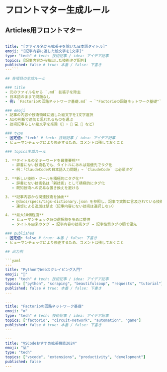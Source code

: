 # フロントマター生成ルール

## Articles用フロントマター

```yaml
---
title: "[ファイル名から拡張子を除いた日本語タイトル]"
emoji: "[記事内容に適した絵文字を1文字]"
type: "tech" # tech: 技術記事 / idea: アイデア記事
topics: [記事内容から抽出した技術タグ配列]
published: false # true: 本番 / false: 下書き
---```

## 各項目の生成ルール

### title
- 元のファイル名から `.md` 拡張子を除去
- 日本語のままで問題なし
- 例: `Factorioの回路ネットワーク基礎.md` → `"Factorioの回路ネットワーク基礎"`

### emoji
- 記事の内容や技術領域に適した絵文字を1文字選択
- AIの判断で適切と思われるものを選ぶ
- 技術記事らしい絵文字を推奨（🚀 ⚡ 🔧 💻 📝 など）

### type
- 固定値: "tech" # tech: 技術記事 / idea: アイデア記事
- ヒューマンチェックにより修正するため、コメントは残しておくこと

### topics生成ルール

1. **タイトルの全キーワードを最重要視**
   - 辞書にない技術名でも、タイトルにあれば最優先でタグ化
   - 例：「ClaudeCodeの日本語入力問題」→ `ClaudeCode` は必須タグ

2. **新しい技術・ツールを積極的にタグ化**
   - 辞書にない技術名は「新技術」として積極的にタグ化
   - 既知技術への安易な置き換えを避ける

3. **記事内容から関連技術を抽出**
   - @docs/specs/tags-dictionary.json を参照し、記事で実際に言及されている技術を選択
   - 連想による追加は禁止（記事内容にない技術は選択しない）

4. **最大10個程度**
   - ヒューマンチェック時の選択肢を多めに提供
   - タイトル由来のタグ → 記事内容の技術タグ → 記事性質タグの順で優先

### published
- 固定値: false # true: 本番 / false: 下書き
- ヒューマンチェックにより修正するため、コメントは残しておくこと

## 出力例

```yaml
---
title: "PythonでWebスクレイピング入門"
emoji: "🐍"
type: "tech" # tech: 技術記事 / idea: アイデア記事
topics: ["python", "scraping", "beautifulsoup", "requests", "tutorial"]
published: false # true: 本番 / false: 下書き
---
```

```yaml
---
title: "Factorioの回路ネットワーク基礎"
emoji: "⚙️"
type: "tech" # tech: 技術記事 / idea: アイデア記事
topics: ["factorio", "circuit-network", "automation", "game"]
published: false # true: 本番 / false: 下書き
---
```

```yaml
---
title: "VSCodeおすすめ拡張機能2024"
emoji: "💻"
type: "tech"
topics: ["vscode", "extensions", "productivity", "development"]
published: false
---
```
